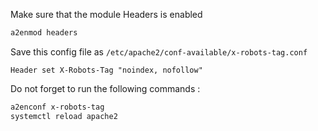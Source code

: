 Make sure that the module Headers is enabled
```bash
a2enmod headers
```

Save this config file as `/etc/apache2/conf-available/x-robots-tag.conf`
```apacheconf 
Header set X-Robots-Tag "noindex, nofollow"
```
Do not forget to run the following commands :

```bash
a2enconf x-robots-tag
systemctl reload apache2
```
